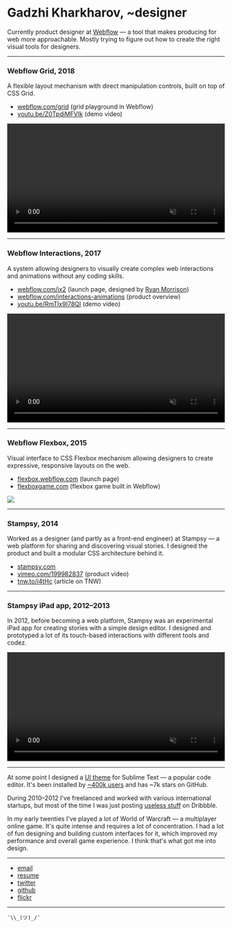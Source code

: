 # Gadzhi Kharkharov, ~designer

Currently product designer at [Webflow](https://webflow.com/) — a tool that makes producing for web more approachable. Mostly trying to figure out how to create the right visual tools for designers.

---

### Webflow Grid, 2018

A flexible layout mechanism with direct manipulation controls, built on top of CSS Grid.

- [webflow.com/grid](https://webflow.com/grid) (grid playground in Webflow)
- [youtu.be/Z0TpdiMFVIk](https://youtu.be/Z0TpdiMFVIk) (demo video)

<video width="100%" controls="true" autoplay loop autobuffer muted playsinline src="grid.mp4" type="video/mp4"></video>

---

### Webflow Interactions, 2017

A system allowing designers to visually create complex web interactions and animations without any coding skills.

- [webflow.com/ix2](https://webflow.com/ix2) (launch page, designed by [Ryan Morrison](https://ryry.io))
- [webflow.com/interactions-animations](https://webflow.com/interactions-animations) (product overview)
- [youtu.be/RmTIx9I78QI](https://youtu.be/RmTIx9I78QI) (demo video)

<video width="100%" autoplay controls loop autobuffer muted playsinline>
    <source src="ix2.mp4" type="video/mp4" />
</video>

---

### Webflow Flexbox, 2015

Visual interface to CSS Flexbox mechanism allowing designers to create expressive, responsive layouts on the web.

- [flexbox.webflow.com](https://flexbox.webflow.com) (launch page)
- [flexboxgame.com](https://www.flexboxgame.com/) (flexbox game built in Webflow)

![](flexbox.gif)

---

### Stampsy, 2014

Worked as a designer (and partly as a front-end engineer) at Stampsy — a web platform for sharing and discovering visual stories. I designed the product and built a modular CSS architecture behind it.

- [stampsy.com](https://stampsy.com/)
- [vimeo.com/199982837](https://vimeo.com/199982837) (product video)
- [tnw.to/i4tHc](http://tnw.to/i4tHc) (article on TNW)

---

### Stampsy iPad app, 2012–2013

In 2012, before becoming a web platform, Stampsy was an experimental iPad app for creating stories with a simple design editor. I designed and prototyped a lot of its touch-based interactions with different tools and codez.

<video width="100%" autoplay controls loop autobuffer muted playsinline>
    <source src="stampsy-ipad.mp4" type="video/mp4" />
</video>

---

At some point I designed a [UI theme](https://github.com/kkga/spacegray) for Sublime Text — a popular code editor. It's been installed by [~400k users](https://packagecontrol.io/packages/Theme%20-%20Spacegray) and has ~7k stars on GitHub.

During 2010–2012 I've freelanced and worked with various international startups, but most of the time I was just posting [useless stuff](https://dribbble.com/gadzhi) on Dribbble.

In my early twenties I've played a lot of World of Warcraft — a multiplayer online game. It's quite intense and requires a lot of concentration. I had a lot of fun designing and building custom interfaces for it, which improved my performance and overall game experience. I think that's what got me into design.

---

- [email][email]
- [resume][resume]
- [twitter][twitter]
- [github][github]
- [flickr][flickr]

---

```
¯\\_(ツ)_/¯
```

[resume]: https://www.dropbox.com/s/3wlkwpjgpvyvm4g/Resume.pdf?dl=0
[github]: https://github.com/kkga
[twitter]: https://twitter.com/kkga_
[email]: mailto:me@kkga.me
[flickr]: https://flickr.com/gadzhi
